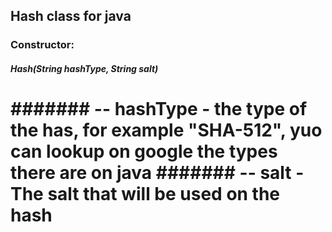 ## Hash class for java
### Constructor:
##### Hash(String hashType, String salt)
####### -- hashType - the type of the has, for example "SHA-512", yuo can lookup on google the types there are on java
####### -- salt - The salt that will be used on the hash
====================================================================================================================
